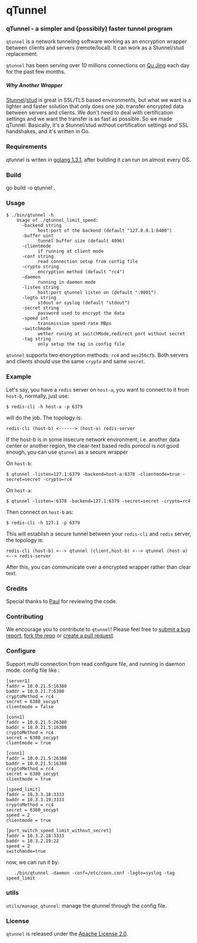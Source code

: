 # qTunnel

### qTunnel - a simpler and (possibily) faster tunnel program

`qtunnel` is a network tunneling software working as an encryption wrapper between clients and servers (remote/local). It can work as a Stunnel/stud replacement.

`qtunnel` has been serving over 10 millions connections on [Qu Jing](http://getqujing.com) each day for the past few months.

##### Why Another Wrapper

[Stunnel](https://www.stunnel.org/index.html)/[stud](https://github.com/bumptech/stud) is great in SSL/TLS based environments, but what we want is a lighter and faster solution that only does one job: transfer encrypted data between servers and clients. We don't need to deal with certification settings and we want the transfer is as fast as possible. So we made qTunnel. Basically, it's a Stunnel/stud without certification settings and SSL handshakes, and it's written in Go.

### Requirements

qtunnel is writen in [golang 1.3.1](http://golang.org/dl/), after building it can run on almost every OS.

### Build

go build  -o qtunnel .

### Usage

	$ ./bin/qtunnel -h
        Usage of ./qtunnel_limit_speed:
          -backend string
                host:port of the backend (default "127.0.0.1:6400")
          -buffer uint
                tunnel buffer size (default 4096)
          -clientmode
                if running at client mode
          -conf string
                read connection setup from config file
          -crypto string
                encryption method (default "rc4")
          -daemon
                running in daemon mode
          -listen string
                host:port qtunnel listen on (default ":9001")
          -logto string
                stdout or syslog (default "stdout")
          -secret string
                password used to encrypt the data
          -speed int
                transmission speed rate MBps
          -switchmode
                wether runing at switchMode,redirect port without secret
          -tag string
                only setup the tag in config file
 		
`qtunnel` supports two encryption methods: `rc4` and `aes256cfb`. Both servers and clients should use the same `crypto` and same `secret`.

### Example

Let's say, you have a `redis` server on `host-a`, you want to connect to it from `host-b`, normally, just use:

	$ redis-cli -h host-a -p 6379

will do the job. The topology is:

	redis-cli (host-b) <------> (host-a) redis-server

If the host-b is in some insecure network environment, i.e. another data center or another region, the clear-text based redis porocol is not good enough, you can use `qtunnel` as a secure wrapper

On `host-b`:

	$ qtunnel -listen=127.1:6379 -backend=host-a:6378 -clientmode=true -secret=secret -crypto=rc4

On `host-a`:

	$ qtunnel -listen=:6378 -backend=127.1:6379 -secret=secret -crypto=rc4

Then connect on `host-b` as:

	$ redis-cli -h 127.1 -p 6379

This will establish a secure tunnel between your `redis-cli` and `redis` server, the topology is:

	redis-cli (host-b) <--> qtunnel (client,host-b) <--> qtunnel (host-a) <--> redis-server

After this, you can communicate over a encrypted wrapper rather than clear text.

### Credits

Special thanks to [Paul](http://paulrosenzweig.com) for reviewing the code.

### Contributing

We encourage you to contribute to `qtunnel`! Please feel free to [submit a bug report](https://github.com/getqujing/qtunnel/issues), [fork the repo](https://github.com/getqujing/qtunnel/fork) or [create a pull request](https://github.com/getqujing/qtunnel/pulls).

### Configure

Support multi connection from read configure file, and running in daemon mode. config file like :
```
[server1]
faddr = 10.0.21.5:16380
baddr = 10.0.21.7:6380
cryptoMethod = rc4
secret = 6380_secypt
clientmode = false

[conn1]
faddr = 10.0.21.5:26380
baddr = 10.0.21.5:16380
cryptoMethod = rc4
secret = 6380_secypt
clientmode = true

[conn1]
faddr = 10.0.21.5:26380
baddr = 10.0.21.5:16380
cryptoMethod = rc4
secret = 6380_secypt
clientmode = true

[speed_limit]
faddr = 10.3.3.18:3333 
baddr = 10.3.3.19:3333 
cryptoMethod = rc4 
secret = 6380_secypt 
speed = 2
clientmode = true 

[port_switch_speed_limit_without_secret]
faddr = 10.3.2.18:3333 
baddr = 10.3.2.19:22
speed = 2
switchmode=true

```

now, we can run it by:
```./bin/qtunnel -daemon -conf=/etc/conn.conf -logto=syslog
   ./bin/qtunnel -daemon -conf=/etc/conn.conf -logto=syslog -tag speed_limit

```

### utils

`utils/manage_qtunnel`: manage the qtunnel through the config file.

### License

`qtunnel` is released under the [Apache License 2.0](http://www.apache.org/licenses/LICENSE-2.0.html).
